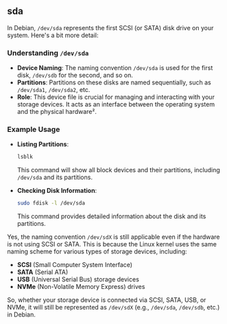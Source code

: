 ## sda

In Debian, `/dev/sda` represents the first SCSI (or SATA) disk drive on your system. Here's a bit more detail:

### **Understanding `/dev/sda`**
- **Device Naming**: The naming convention `/dev/sda` is used for the first disk, `/dev/sdb` for the second, and so on.
- **Partitions**: Partitions on these disks are named sequentially, such as `/dev/sda1`, `/dev/sda2`, etc.
- **Role**: This device file is crucial for managing and interacting with your storage devices. It acts as an interface between the operating system and the physical hardware².

### **Example Usage**
- **Listing Partitions**:
  ```bash
  lsblk
  ```
  This command will show all block devices and their partitions, including `/dev/sda` and its partitions.

- **Checking Disk Information**:
  ```bash
  sudo fdisk -l /dev/sda
  ```
  This command provides detailed information about the disk and its partitions.

Yes, the naming convention `/dev/sdX` is still applicable even if the hardware is not using SCSI or SATA. This is because the Linux kernel uses the same naming scheme for various types of storage devices, including:

- **SCSI** (Small Computer System Interface)
- **SATA** (Serial ATA)
- **USB** (Universal Serial Bus) storage devices
- **NVMe** (Non-Volatile Memory Express) drives

So, whether your storage device is connected via SCSI, SATA, USB, or NVMe, it will still be represented as `/dev/sdX` (e.g., `/dev/sda`, `/dev/sdb`, etc.) in Debian.
